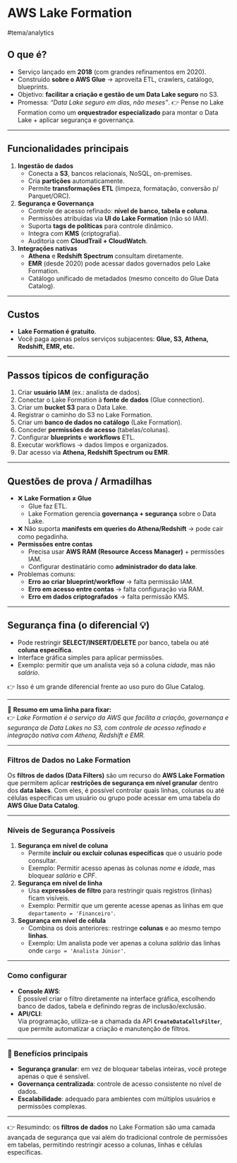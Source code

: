 # AWS Lake Formation
#tema/analytics
## O que é?
- Serviço lançado em **2018** (com grandes refinamentos em 2020).
- Construído **sobre o AWS Glue** → aproveita ETL, crawlers, catálogo, blueprints.
- Objetivo: **facilitar a criação e gestão de um Data Lake seguro** no S3.
- Promessa: _“Data Lake seguro em dias, não meses”_.
👉 Pense no Lake Formation como um **orquestrador especializado** para montar o Data Lake + aplicar segurança e governança.

---
## Funcionalidades principais

1. **Ingestão de dados**
    - Conecta a **S3**, bancos relacionais, NoSQL, on-premises.
    - Cria **partições** automaticamente.
    - Permite **transformações ETL** (limpeza, formatação, conversão p/ Parquet/ORC).
2. **Segurança e Governança**
    - Controle de acesso refinado: **nível de banco, tabela e coluna**.
    - Permissões atribuídas via **UI do Lake Formation** (não só IAM).
    - Suporta **tags de políticas** para controle dinâmico.
    - Integra com **KMS** (criptografia).
    - Auditoria com **CloudTrail + CloudWatch**.
3. **Integrações nativas**
    - **Athena** e **Redshift Spectrum** consultam diretamente.
    - **EMR** (desde 2020) pode acessar dados governados pelo Lake Formation.
    - Catálogo unificado de metadados (mesmo conceito do Glue Data Catalog).
---
## Custos
- **Lake Formation é gratuito**.
- Você paga apenas pelos serviços subjacentes: **Glue, S3, Athena, Redshift, EMR, etc.**
---
##  Passos típicos de configuração
1. Criar **usuário IAM** (ex.: analista de dados).
2. Conectar o Lake Formation à **fonte de dados** (Glue connection).
3. Criar um **bucket S3** para o Data Lake.
4. Registrar o caminho do S3 no Lake Formation.
5. Criar um **banco de dados no catálogo** (Lake Formation).
6. Conceder **permissões de acesso** (tabelas/colunas).
7. Configurar **blueprints** e **workflows** ETL.
8. Executar workflows → dados limpos e organizados.
9. Dar acesso via **Athena, Redshift Spectrum ou EMR**.
---
## Questões de prova / Armadilhas
- ❌ **Lake Formation ≠ Glue**
    - Glue faz ETL.
    - Lake Formation gerencia **governança + segurança** sobre o Data Lake.
- ❌ Não suporta **manifests em queries do Athena/Redshift** → pode cair como pegadinha.
- **Permissões entre contas**
    - Precisa usar **AWS RAM (Resource Access Manager)** + permissões IAM.
    - Configurar destinatário como **administrador do data lake**.
- Problemas comuns:
    - **Erro ao criar blueprint/workflow** → falta permissão IAM.
    - **Erro em acesso entre contas** → falta configuração via RAM.
    - **Erro em dados criptografados** → falta permissão KMS.
---
## Segurança fina (o diferencial 💡)

- Pode restringir **SELECT/INSERT/DELETE** por banco, tabela ou até **coluna específica**.
- Interface gráfica simples para aplicar permissões.
- Exemplo: permitir que um analista veja só a coluna _cidade_, mas não _salário_.

👉 Isso é um grande diferencial frente ao uso puro do Glue Catalog.

---
📌 **Resumo em uma linha para fixar:**  
👉 _Lake Formation é o serviço da AWS que facilita a criação, governança e segurança de Data Lakes no S3, com controle de acesso refinado e integração nativa com Athena, Redshift e EMR._

---
### Filtros de Dados no Lake Formation
Os **filtros de dados (Data Filters)** são um recurso do **AWS Lake Formation** que permitem aplicar **restrições de segurança em nível granular** dentro dos **data lakes**. Com eles, é possível controlar quais linhas, colunas ou até células específicas um usuário ou grupo pode acessar em uma tabela do **AWS Glue Data Catalog**.

---
###  Níveis de Segurança Possíveis
1. **Segurança em nível de coluna**
    - Permite **incluir ou excluir colunas específicas** que o usuário pode consultar.
    - Exemplo: Permitir acesso apenas às colunas _nome_ e _idade_, mas bloquear _salário_ e _CPF_.
2. **Segurança em nível de linha**
    - Usa **expressões de filtro** para restringir quais registros (linhas) ficam visíveis.
    - Exemplo: Permitir que um gerente acesse apenas as linhas em que `departamento = 'Financeiro'`.
3. **Segurança em nível de célula**
    - Combina os dois anteriores: restringe **colunas** e ao mesmo tempo **linhas**.
    - Exemplo: Um analista pode ver apenas a coluna _salário_ das linhas onde `cargo = 'Analista Júnior'`.
---
###  Como configurar
- **Console AWS**:  
    É possível criar o filtro diretamente na interface gráfica, escolhendo banco de dados, tabela e definindo regras de inclusão/exclusão.
- **API/CLI**:  
    Via programação, utiliza-se a chamada da API **`CreateDataCellsFilter`**, que permite automatizar a criação e manutenção de filtros.
---
### 🚨 Benefícios principais
- **Segurança granular**: em vez de bloquear tabelas inteiras, você protege apenas o que é sensível.
- **Governança centralizada**: controle de acesso consistente no nível de dados.
- **Escalabilidade**: adequado para ambientes com múltiplos usuários e permissões complexas.
---
👉 Resumindo: os **filtros de dados** no Lake Formation são uma camada avançada de segurança que vai além do tradicional controle de permissões em tabelas, permitindo restringir acesso a colunas, linhas e células específicas.